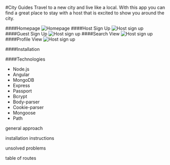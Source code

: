 #City Guides
Travel to a new city and live like a local.  With this app you can find a great place to stay with a host that is excited to show you around the city.  

####Homepage
![Homepage](file:///Users/MarvelMark/Desktop/homepage.jpg "Homepage")
####Host Sign Up
![Host sign up](file:///Users/MarvelMark/Desktop/hostSignUp.jpg "host sign up")
####Guest Sign Up
![Host sign up](file:///Users/MarvelMark/Desktop/guestSignUp.jpg "guest sign up")
####Search View
![Host sign up](file:///Users/MarvelMark/Desktop/search.jpg "search")
####Profile View
![Host sign up](file:///Users/MarvelMark/Desktop/profile.jpg "profile")

####Installation



####Technologies

* Node.js
* Angular
* MongoDB
* Express
* Passport
* Bcrypt 
* Body-parser
* Cookie-parser
* Mongoose
* Path


general approach

installation instructions

unsolved problems

table of routes

